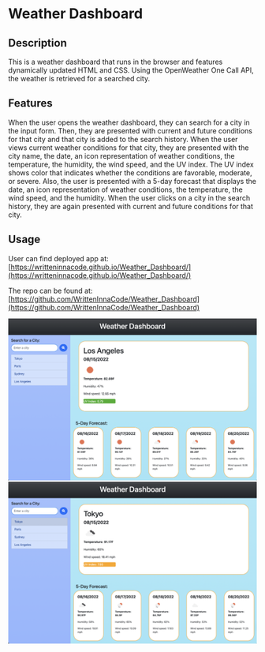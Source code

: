 # Weather Dashboard


## Description
This is a weather dashboard that runs in the browser and features dynamically updated HTML and CSS. Using the OpenWeather One Call API, the weather is retrieved for a searched city.


## Features
When the user opens the weather dashboard, they can search for a city in the input form. Then, they are presented with current and future conditions for that city and that city is added to the search history. When the user views current weather conditions for that city, they are presented with the city name, the date, an icon representation of weather conditions, the temperature, the humidity, the wind speed, and the UV index. The UV index shows color that indicates whether the conditions are favorable, moderate, or severe. Also, the user is presented with a 5-day forecast that displays the date, an icon representation of weather conditions, the temperature, the wind speed, and the humidity. When the user clicks on a city in the search history, they are again presented with current and future conditions for that city.


## Usage

User can find deployed app at: 
[https://writteninnacode.github.io/Weather_Dashboard/](https://writteninnacode.github.io/Weather_Dashboard/)


The repo can be found at:
[https://github.com/WrittenInnaCode/Weather_Dashboard](https://github.com/WrittenInnaCode/Weather_Dashboard)


![alt screen shot](/assets/images/Screen%20Shot%202022-08-15%20at%206.24.11%20PM.png)
![alt screen shot](/assets/images/Screen%20Shot%202022-08-15%20at%206.24.47%20PM.png)